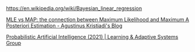 https://en.wikipedia.org/wiki/Bayesian_linear_regression

[MLE vs MAP: the connection between Maximum Likelihood and Maximum A Posteriori Estimation - Agustinus Kristiadi's Blog](https://agustinus.kristia.de/techblog/2017/01/01/mle-vs-map/)

[Probabilistic Artificial Intelligence (2021) | Learning &amp; Adaptive Systems Group](https://las.inf.ethz.ch/teaching/pai-f21)
